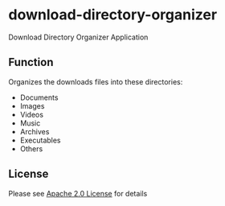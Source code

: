 # download-directory-organizer
Download Directory Organizer Application

## Function
Organizes the downloads files into these directories:
- Documents
- Images
- Videos
- Music
- Archives
- Executables
- Others

## License

Please see [Apache 2.0 License](./LICENSE) for details